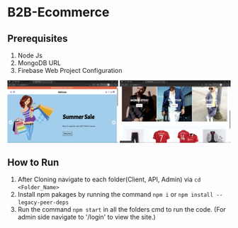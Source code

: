 # B2B-Ecommerce

## Prerequisites 
1. Node Js
2. MongoDB URL
3. Firebase Web Project Configuration 

<picture> <img  src="Screenshots/1.png" width = 250px></picture>
<picture> <img  src="Screenshots/2.png" width = 250px></picture>

## How to Run

1. After Cloning navigate to each folder(Client, API, Admin) via `cd <Folder_Name>`<br>
2. Install npm pakages by running the command `npm i` or `npm install --legacy-peer-deps`  
3. Run the command `npm start` in all the folders cmd to run the code. (For admin side navigate to '/login' to view the site.)
